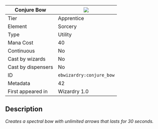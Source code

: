 | Conjure Bow |![](https://github.com/Electroblob77/Wizardry/blob/1.12.2/src/main/resources/assets/ebwizardry/textures/spells/ebwizardry:conjure_bow.png)|
|---|---|
| Tier | Apprentice |
| Element | Sorcery |
| Type | Utility |
| Mana Cost | 40 |
| Continuous | No |
| Cast by wizards | No |
| Cast by dispensers | No |
| ID | `ebwizardry:conjure_bow` |
| Metadata | 42 |
| First appeared in | Wizardry 1.0 |
## Description
_Creates a spectral bow with unlimited arrows that lasts for 30 seconds._